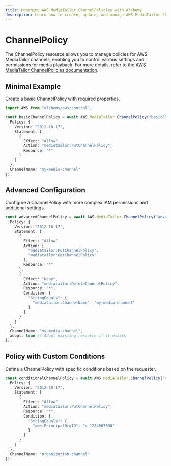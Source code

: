 ```yaml
---
title: Managing AWS MediaTailor ChannelPolicies with Alchemy
description: Learn how to create, update, and manage AWS MediaTailor ChannelPolicies using Alchemy Cloud Control.
---
```


# ChannelPolicy

The ChannelPolicy resource allows you to manage policies for AWS MediaTailor channels, enabling you to control various settings and permissions for media playback. For more details, refer to the [AWS MediaTailor ChannelPolicies documentation](https://docs.aws.amazon.com/mediatailor/latest/userguide/).

## Minimal Example

Create a basic ChannelPolicy with required properties.

```ts
import AWS from "alchemy/aws/control";

const basicChannelPolicy = await AWS.MediaTailor.ChannelPolicy("basicChannelPolicy", {
  Policy: {
    Version: "2012-10-17",
    Statement: [
      {
        Effect: "Allow",
        Action: "mediatailor:PutChannelPolicy",
        Resource: "*"
      }
    ]
  },
  ChannelName: "my-media-channel"
});
```

## Advanced Configuration

Configure a ChannelPolicy with more complex IAM permissions and additional settings.

```ts
const advancedChannelPolicy = await AWS.MediaTailor.ChannelPolicy("advancedChannelPolicy", {
  Policy: {
    Version: "2012-10-17",
    Statement: [
      {
        Effect: "Allow",
        Action: [
          "mediatailor:PutChannelPolicy",
          "mediatailor:GetChannelPolicy"
        ],
        Resource: "*"
      },
      {
        Effect: "Deny",
        Action: "mediatailor:DeleteChannelPolicy",
        Resource: "*",
        Condition: {
          "StringEquals": {
            "mediatailor:ChannelName": "my-media-channel"
          }
        }
      }
    ]
  },
  ChannelName: "my-media-channel",
  adopt: true // Adopt existing resource if it exists
});
```

## Policy with Custom Conditions

Define a ChannelPolicy with specific conditions based on the requester.

```ts
const conditionalChannelPolicy = await AWS.MediaTailor.ChannelPolicy("conditionalChannelPolicy", {
  Policy: {
    Version: "2012-10-17",
    Statement: [
      {
        Effect: "Allow",
        Action: "mediatailor:PutChannelPolicy",
        Resource: "*",
        Condition: {
          "StringEquals": {
            "aws:PrincipalOrgID": "o-1234567890"
          }
        }
      }
    ]
  },
  ChannelName: "organization-channel"
});
```